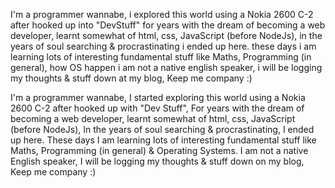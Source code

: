 I'm a programmer wannabe, i explored this world using a Nokia 2600 C-2 after hooked up into "DevStuff"
for years with the dream of becoming a web developer, learnt somewhat of html, css, JavaScript (before NodeJs),
in the years of soul searching & procrastinating i ended up here. these days i am learning lots of interesting fundamental stuff like Maths, Programming (in general), how OS happen
i am not a native english speaker, i will be logging my thoughts & stuff down at my blog, Keep me company :)


I'm a programmer wannabe, I started exploring this world using a Nokia 2600 C-2 after hooked up with "Dev Stuff", For years with the dream of becoming a web developer, learnt somewhat of html, css, JavaScript (before NodeJs), In the years of soul searching & procrastinating, I ended up here. These days I am learning lots of interesting fundamental stuff like Maths, Programming (in general) & Operating Systems. I am not a native English speaker, I will be logging my thoughts & stuff down on my blog, Keep me company :)
